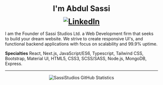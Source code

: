 <h1 align="center" style="font-weight: bold; font-size: 25px;">I'm Abdul Sassi
<a href="https://www.linkedin.com/in/asassi/" style="display: flex; justify-content: center; margin: 0.5em 0;"><img src="https://img.shields.io/badge/LinkedIn--_.svg?style=social&logo=linkedin" alt="LinkedIn"></a></h1>

I am the Founder of Sassi Studios Ltd. a Web Development firm that seeks to build your dream website. We strive to create responsive UI's, and functional backend applications with focus on scalability and 99.9% uptime.

**Specialties** React, Next.js, JavaScript/ES6, Typescript, Tailwind CSS, Bootstrap, Material UI, HTML5, CSS3, SCSS/SASS, Node.js, MongoDB, Express.
<br/>

---

<div align="center">

![SassiStudios GitHub Statistics](https://github-readme-stats.vercel.app/api?username=sassistudios&show_icons=true&hide_border=true&theme=dark&count_private=true)

</div>
